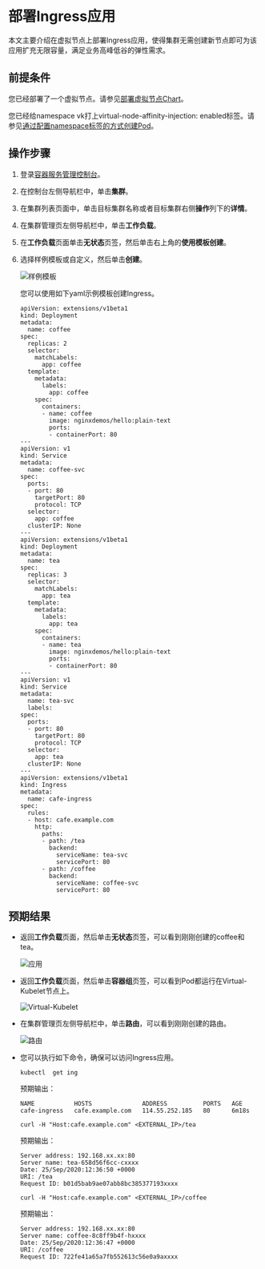 # 部署Ingress应用

本文主要介绍在虚拟节点上部署Ingress应用，使得集群无需创建新节点即可为该应用扩充无限容量，满足业务高峰低谷的弹性需求。

## 前提条件

您已经部署了一个虚拟节点。请参见[部署虚拟节点Chart](/intl.zh-CN/Kubernetes集群用户指南/弹性容器实例ECI/部署虚拟节点Chart.md)。

您已经给namespace vk打上virtual-node-affinity-injection: enabled标签。请参见[通过配置namespace标签的方式创建Pod](/intl.zh-CN/Kubernetes集群用户指南/弹性容器实例ECI/部署虚拟节点Chart.md)。

## 操作步骤

1.  登录[容器服务管理控制台](https://cs.console.aliyun.com)。

2.  在控制台左侧导航栏中，单击**集群**。

3.  在集群列表页面中，单击目标集群名称或者目标集群右侧**操作**列下的**详情**。

4.  在集群管理页左侧导航栏中，单击**工作负载**。

5.  在**工作负载**页面单击**无状态**页签，然后单击右上角的**使用模板创建**。

6.  选择样例模板或自定义，然后单击**创建**。

    ![样例模板](https://static-aliyun-doc.oss-cn-hangzhou.aliyuncs.com/assets/img/zh-CN/6106659951/p47324.png)

    您可以使用如下yaml示例模板创建Ingress。

    ```
    apiVersion: extensions/v1beta1
    kind: Deployment
    metadata:
      name: coffee
    spec:
      replicas: 2
      selector:
        matchLabels:
          app: coffee
      template:
        metadata:
          labels:
            app: coffee
        spec:
          containers:
          - name: coffee
            image: nginxdemos/hello:plain-text
            ports:
            - containerPort: 80
    ---
    apiVersion: v1
    kind: Service
    metadata:
      name: coffee-svc
    spec:
      ports:
      - port: 80
        targetPort: 80
        protocol: TCP
      selector:
        app: coffee
      clusterIP: None
    ---
    apiVersion: extensions/v1beta1
    kind: Deployment
    metadata:
      name: tea
    spec:
      replicas: 3
      selector:
        matchLabels:
          app: tea
      template:
        metadata:
          labels:
            app: tea
        spec:
          containers:
          - name: tea
            image: nginxdemos/hello:plain-text
            ports:
            - containerPort: 80
    ---
    apiVersion: v1
    kind: Service
    metadata:
      name: tea-svc
      labels:
    spec:
      ports:
      - port: 80
        targetPort: 80
        protocol: TCP
      selector:
        app: tea
      clusterIP: None
    ---
    apiVersion: extensions/v1beta1
    kind: Ingress
    metadata:
      name: cafe-ingress
    spec:
      rules:
      - host: cafe.example.com
        http:
          paths:
          - path: /tea
            backend:
              serviceName: tea-svc
              servicePort: 80
          - path: /coffee
            backend:
              serviceName: coffee-svc
              servicePort: 80
    ```


## 预期结果

-   返回**工作负载**页面，然后单击**无状态**页签，可以看到刚刚创建的coffee和tea。

    ![应用](https://static-aliyun-doc.oss-cn-hangzhou.aliyuncs.com/assets/img/zh-CN/6106659951/p47325.png)

-   返回**工作负载**页面，然后单击**容器组**页签，可以看到Pod都运行在Virtual-Kubelet节点上。

    ![Virtual-Kubelet](https://static-aliyun-doc.oss-cn-hangzhou.aliyuncs.com/assets/img/zh-CN/6106659951/p47329.png)

-   在集群管理页左侧导航栏中，单击**路由**，可以看到刚刚创建的路由。

    ![路由](https://static-aliyun-doc.oss-cn-hangzhou.aliyuncs.com/assets/img/zh-CN/6106659951/p47330.png)

-   您可以执行如下命令，确保可以访问Ingress应用。

    ```
    kubectl  get ing
    ```

    预期输出：

    ```
    NAME           HOSTS              ADDRESS          PORTS   AGE
    cafe-ingress   cafe.example.com   114.55.252.185   80      6m18s
    ```

    ```
    curl -H "Host:cafe.example.com" <EXTERNAL_IP>/tea
    ```

    预期输出：

    ```
    Server address: 192.168.xx.xx:80
    Server name: tea-658d56f6cc-cxxxx
    Date: 25/Sep/2020:12:36:50 +0000
    URI: /tea
    Request ID: b01d5bab9ae07abb8bc385377193xxxx
    ```

    ```
    curl -H "Host:cafe.example.com" <EXTERNAL_IP>/coffee
    ```

    预期输出：

    ```
    Server address: 192.168.xx.xx:80
    Server name: coffee-8c8ff9b4f-hxxxx
    Date: 25/Sep/2020:12:36:47 +0000
    URI: /coffee
    Request ID: 722fe41a65a7fb552613c56e0a9axxxx
    ```


